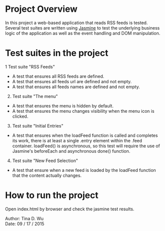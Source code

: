 # Project Overview

In this project a web-based application that reads RSS feeds is tested. Several test suites are written using [Jasmine](http://jasmine.github.io/) to test the underlying business logic of the application as well as the event handling and DOM manipulation.


# Test suites in the project

1 Test suite "RSS Feeds"  
  - A test that ensures all RSS feeds are defined.  
  - A test that ensures all feeds url are defined and not empty.  
  - A test that ensures all feeds names are defined and not empty.  

2. Test suite "The menu"  
  - A test that ensures the menu is hidden by default.  
  - A test that ensures the menu changes visibility when the menu icon is clicked.  

3. Test suite "Initial Entries"  
  - A test that ensures when the loadFeed function is called and completes its work, there is at least a single .entry element within the .feed container.  loadFeed() is asynchronous, so this test will require the use of Jasmine's beforeEach and asynchronous done() function.  
  
4. Test suite "New Feed Selection"  
  - A test that ensure when a new feed is loaded by the loadFeed function that the content actually changes.


# How to run the project

Open index.html by browser and check the jasmine test results.  

Author: Tina D. Wu  
Date: 09 / 17 / 2015